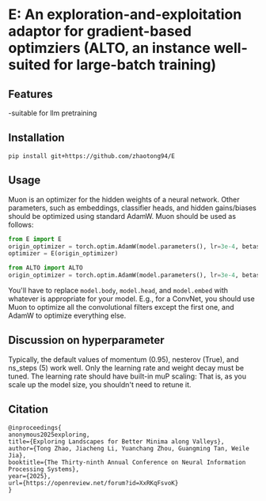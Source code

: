 # E: An exploration-and-exploitation adaptor for gradient-based optimziers (ALTO, an instance well-suited for large-batch training) 

## Features
-suitable for llm pretraining

## Installation
```
pip install git+https://github.com/zhaotong94/E
```
## Usage
Muon is an optimizer for the hidden weights of a neural network.
Other parameters, such as embeddings, classifier heads, and hidden gains/biases should be optimized using standard AdamW.
Muon should be used as follows:

```python
from E import E
origin_optimizer = torch.optim.AdamW(model.parameters(), lr=3e-4, betas=(0.90, 0.95), weight_decay=0.01)
optimizer = E(origin_optimizer)
```
```python
from ALTO import ALTO
origin_optimizer = torch.optim.AdamW(model.parameters(), lr=3e-4, betas=(0.90, 0.95), weight_decay=0.01)
```
You'll have to replace `model.body`, `model.head`, and `model.embed` with whatever is appropriate for your model.
E.g., for a ConvNet, you should use Muon to optimize all the convolutional filters except the first one, and AdamW to optimize everything else.
## Discussion on hyperparameter 
Typically, the default values of momentum (0.95), nesterov (True), and ns_steps (5) work well. Only the learning rate and weight decay must be tuned.
The learning rate should have built-in muP scaling: That is, as you scale up the model size, you shouldn't need to retune it.
## Citation
```
@inproceedings{
anonymous2025exploring,
title={Exploring Landscapes for Better Minima along Valleys},
author={Tong Zhao, Jiacheng Li, Yuanchang Zhou, Guangming Tan, Weile Jia},
booktitle={The Thirty-ninth Annual Conference on Neural Information Processing Systems},
year={2025},
url={https://openreview.net/forum?id=XxRKqFsvoK}
}
```
